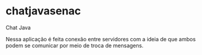 # chatjavasenac
Chat Java 

Nessa aplicação é feita conexão entre servidores com a ideia de que ambos podem se comunicar por meio de troca de mensagens.
